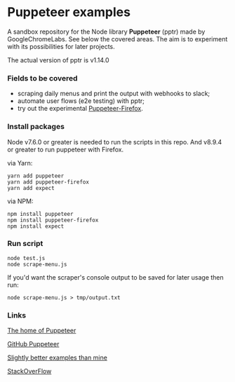 # Puppeteer examples

A sandbox repository for the Node library **Puppeteer** (pptr) made by GoogleChromeLabs. See below the covered areas. The aim is to experiment with its possibilities for later projects.

The actual version of pptr is v1.14.0

### Fields to be covered

- scraping daily menus and print the output with webhooks to slack;
- automate user flows (e2e testing) with pptr;
- try out the experimental [Puppeteer-Firefox](https://aslushnikov.github.io/ispuppeteerfirefoxready/).

### Install packages

Node v7.6.0 or greater is needed to run the scripts in this repo. And v8.9.4 or greater to run puppeteer with Firefox.

via Yarn:
```shell_session
yarn add puppeteer
yarn add puppeteer-firefox
yarn add expect
```

via NPM:
```shell_session
npm install puppeteer
npm install puppeteer-firefox
npm install expect
```

### Run script

```shell_session
node test.js
node scrape-menu.js
```

If you'd want the scraper's console output to be saved for later usage then run:

```shell_session
node scrape-menu.js > tmp/output.txt
```

### Links

[The home of Puppeteer](https://pptr.dev)

[GitHub Puppeteer](https://github.com/GoogleChrome/puppeteer)

[Slightly better examples than mine](https://github.com/GoogleChromeLabs/puppeteer-examples)

[StackOverFlow](https://stackoverflow.com/questions/tagged/puppeteer)
